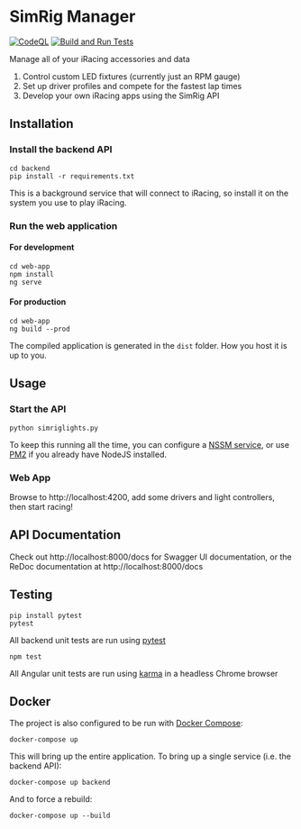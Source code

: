 # SimRig Manager

[![CodeQL](https://github.com/KylerF/SimRigManager/actions/workflows/codeql-analysis.yml/badge.svg)](https://github.com/KylerF/SimRigManager/actions/workflows/codeql-analysis.yml)
[![Build and Run Tests](https://github.com/KylerF/SimRigManager/actions/workflows/run-tests.yml/badge.svg)](https://github.com/KylerF/SimRigManager/actions/workflows/run-tests.yml)

Manage all of your iRacing accessories and data
1. Control custom LED fixtures (currently just an RPM gauge)
2. Set up driver profiles and compete for the fastest lap times
3. Develop your own iRacing apps using the SimRig API

## Installation
### Install the backend API
```
cd backend
pip install -r requirements.txt
```
This is a background service that will connect to iRacing, so install it on the system you use to play iRacing.

### Run the web application
#### For development
```
cd web-app
npm install
ng serve
```

#### For production
```
cd web-app
ng build --prod
```
The compiled application is generated in the ```dist``` folder. How you host it is up to you.
## Usage
### Start the API
```
python simriglights.py
```
To keep this running all the time, you can configure a [NSSM service](https://nssm.cc/download), or use [PM2](https://www.npmjs.com/package/pm2) if you already have NodeJS installed.
### Web App
Browse to http://localhost:4200, add some drivers and light controllers, then start racing!
## API Documentation
Check out http://localhost:8000/docs for Swagger UI documentation, or the ReDoc documentation at http://localhost:8000/docs

## Testing
```
pip install pytest
pytest
```
All backend unit tests are run using [pytest](https://docs.pytest.org/en/6.2.x/)
```
npm test
```
All Angular unit tests are run using [karma](http://karma-runner.github.io/6.3/index.html) in a headless Chrome browser

## Docker
The project is also configured to be run with [Docker Compose](https://docs.docker.com/compose/):
```
docker-compose up
```
This will bring up the entire application. To bring up a single service (i.e. the backend API):
```
docker-compose up backend
```
And to force a rebuild:
```
docker-compose up --build
```
